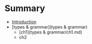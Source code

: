 # Summary

* [Introduction](README.md)
* [types & grammar](types & grammar)
   * [ch1](types & grammar/ch1.md)
   * ch2

